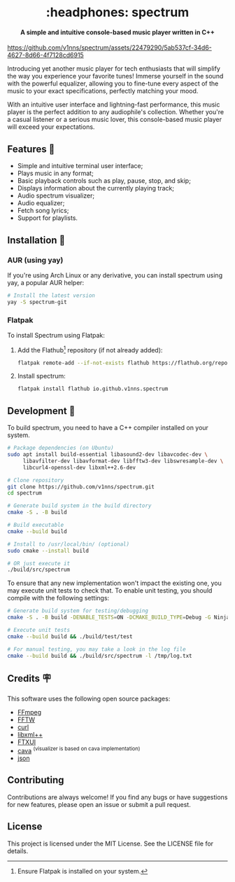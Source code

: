 <h1 align="center">
  <br>
  :headphones: spectrum
  <br>
</h1>

<h4 align="center">A simple and intuitive console-based music player written in C++</h4>

https://github.com/v1nns/spectrum/assets/22479290/5ab537cf-34d6-4627-8d66-4f7128cd6915

Introducing yet another music player for tech enthusiasts that will simplify the way you experience your favorite tunes! Immerse yourself in the sound with the powerful equalizer, allowing you to fine-tune every aspect of the music to your exact specifications, perfectly matching your mood.

With an intuitive user interface and lightning-fast performance, this music player is the perfect addition to any audiophile's collection. Whether you're a casual listener or a serious music lover, this console-based music player will exceed your expectations.

## Features :speech_balloon:

- Simple and intuitive terminal user interface;
- Plays music in any format;
- Basic playback controls such as play, pause, stop, and skip;
- Displays information about the currently playing track;
- Audio spectrum visualizer;
- Audio equalizer;
- Fetch song lyrics;
- Support for playlists.

## Installation :floppy_disk:

### AUR (using yay)

If you're using Arch Linux or any derivative, you can install spectrum using yay, a popular AUR helper:

   ```bash
   # Install the latest version
   yay -S spectrum-git
   ```

### Flatpak

To install Spectrum using Flatpak:

1. Add the Flathub[^1] repository (if not already added):
   ```bash
   flatpak remote-add --if-not-exists flathub https://flathub.org/repo/flathub.flatpakrepo
   ```

2. Install spectrum:
   ```bash
   flatpak install flathub io.github.v1nns.spectrum
   ```

[^1]: Ensure Flatpak is installed on your system.

## Development :memo:

To build spectrum, you need to have a C++ compiler installed on your system.

```bash
# Package dependencies (on Ubuntu)
sudo apt install build-essential libasound2-dev libavcodec-dev \
     libavfilter-dev libavformat-dev libfftw3-dev libswresample-dev \
     libcurl4-openssl-dev libxml++2.6-dev

# Clone repository
git clone https://github.com/v1nns/spectrum.git
cd spectrum

# Generate build system in the build directory
cmake -S . -B build

# Build executable
cmake --build build

# Install to /usr/local/bin/ (optional)
sudo cmake --install build

# OR just execute it
./build/src/spectrum
```

To ensure that any new implementation won't impact the existing one, you may execute unit tests to check that. To enable unit testing, you should compile with the following settings:

```bash
# Generate build system for testing/debugging
cmake -S . -B build -DENABLE_TESTS=ON -DCMAKE_BUILD_TYPE=Debug -G Ninja

# Execute unit tests
cmake --build build && ./build/test/test

# For manual testing, you may take a look in the log file
cmake --build build && ./build/src/spectrum -l /tmp/log.txt
```

## Credits :placard:

This software uses the following open source packages:

- [FFmpeg](https://ffmpeg.org/)
- [FFTW](https://www.fftw.org/)
- [curl](https://curl.se/)
- [libxml++](https://libxmlplusplus.github.io/libxmlplusplus/)
- [FTXUI](https://github.com/ArthurSonzogni/FTXUI)
- [cava](https://github.com/karlstav/cava) <sup>(visualizer is based on cava implementation)</sup>
- [json](https://github.com/nlohmann/json)

## Contributing

Contributions are always welcome! If you find any bugs or have suggestions for new features, please open an issue or submit a pull request.

## License

This project is licensed under the MIT License. See the LICENSE file for details.
